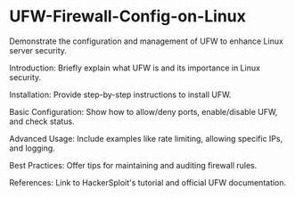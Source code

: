 # UFW-Firewall-Config-on-Linux
Demonstrate the configuration and management of UFW to enhance Linux server security.

Introduction: Briefly explain what UFW is and its importance in Linux security.

Installation: Provide step-by-step instructions to install UFW.

Basic Configuration: Show how to allow/deny ports, enable/disable UFW, and check status.

Advanced Usage: Include examples like rate limiting, allowing specific IPs, and logging.

Best Practices: Offer tips for maintaining and auditing firewall rules.

References: Link to HackerSploit's tutorial and official UFW documentation.
